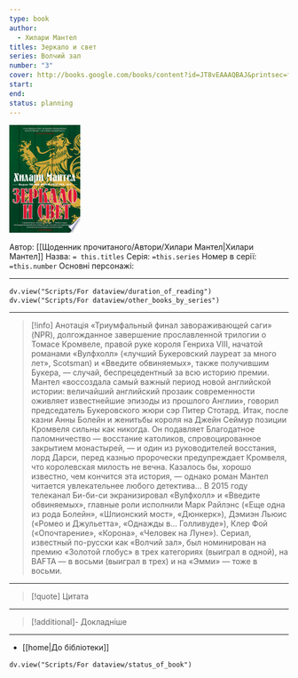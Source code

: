 ```yaml
---
type: book
author:
  - Хилари Мантел
titles: Зеркало и свет
series: Волчий зал
number: "3"
cover: http://books.google.com/books/content?id=JT8vEAAAQBAJ&printsec=frontcover&img=1&zoom=1&edge=curl&source=gbs_api
start: 
end: 
status: planning
---
```

![cover|150](media/cover!150-490.jpg)

Автор: [[Щоденник прочитаного/Автори/Хилари Мантел|Хилари Мантел]]
Назва: `= this.titles`
Серія:  `=this.series`
Номер в серії: `=this.number`
Основні персонажі:

---
```dataviewjs
dv.view("Scripts/For dataview/duration_of_reading")
dv.view("Scripts/For dataview/other_books_by_series")
```

---
>[!info] Анотація
>«Триумфальный финал завораживающей саги» (NPR), долгожданное завершение прославленной трилогии о Томасе Кромвеле, правой руке короля Генриха VIII, начатой романами «Вулфхолл» («лучший Букеровский лауреат за много лет», Scotsman) и «Введите обвиняемых», также получившим Букера, — случай, беспрецедентный за всю историю премии.
>Мантел «воссоздала самый важный период новой английской истории: величайший английский прозаик современности оживляет известнейшие эпизоды из прошлого Англии», говорил председатель Букеровского жюри сэр Питер Стотард. Итак, после казни Анны Болейн и женитьбы короля на Джейн Сеймур позиции Кромвеля сильны как никогда. Он подавляет Благодатное паломничество — восстание католиков, спровоцированное закрытием монастырей, — и один из руководителей восстания, лорд Дарси, перед казнью пророчески предупреждает Кромвеля, что королевская милость не вечна. Казалось бы, хорошо известно, чем кончится эта история, — однако роман Мантел читается увлекательнее любого детектива…
>В 2015 году телеканал Би-би-си экранизировал «Вулфхолл» и «Введите обвиняемых», главные роли исполнили Марк Райлэнс («Еще одна из рода Болейн», «Шпионский мост», «Дюнкерк»), Дэмиэн Льюис («Ромео и Джульетта», «Однажды в… Голливуде»), Клер Фой («Опочтарение», «Корона», «Человек на Луне»). Сериал, известный по-русски как «Волчий зал», был номинирован на премию «Золотой глобус» в трех категориях (выиграл в одной), на BAFTA — в восьми (выиграл в трех) и на «Эмми» — тоже в восьми.
___

>[!quote] Цитата

---
>[!additional]- Докладніше

---

- [[home|До бібліотеки]]

```dataviewjs
dv.view("Scripts/For dataview/status_of_book")
```